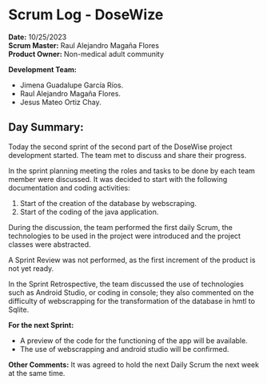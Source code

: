 # Scrum Log - DoseWize

**Date:** 10/25/2023  
**Scrum Master:**  Raul Alejandro Magaña Flores  
**Product Owner:**  Non-medical adult community  

**Development Team:**
-   Jimena Guadalupe García Ríos.
-   Raul Alejandro Magaña Flores.
-   Jesus Mateo Ortiz Chay.

## Day Summary:


Today the second sprint of the second part of the DoseWise project development started. The team met to discuss and share their progress.

In the sprint planning meeting the roles and tasks to be done by each team member were discussed.
It was decided to start with the following documentation and coding activities:

1. Start of the creation of the database by webscraping.
2. Start of the coding of the java application.

During the discussion, the team performed the first daily Scrum, the technologies to be used in the project were introduced and the project classes were abstracted.

A Sprint Review was not performed, as the first increment of the product is not yet ready.

In the Sprint Retrospective, the team discussed the use of technologies such as Android Studio, or coding in console; they also commented on the difficulty of webscrapping for the transformation of the database in hmtl to Sqlite.

**For the next Sprint:**

- A preview of the code for the functioning of the app will be available.
- The use of webscrapping and android studio will be confirmed.

**Other Comments:**  It was agreed to hold the next Daily Scrum the next week at the same time.